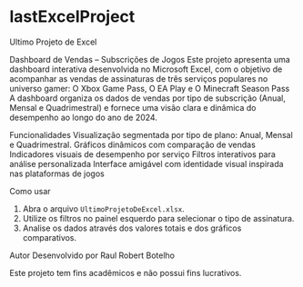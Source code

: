 # lastExcelProject
Ultimo Projeto de Excel

Dashboard de Vendas – Subscrições de Jogos
Este projeto apresenta uma dashboard interativa desenvolvida no Microsoft Excel, com o objetivo de acompanhar as vendas de assinaturas de três serviços populares no universo gamer: O Xbox Game Pass, O EA Play e O Minecraft Season Pass
A dashboard organiza os dados de vendas por tipo de subscrição (Anual, Mensal e Quadrimestral) e fornece uma visão clara e dinâmica do desempenho ao longo do ano de 2024.

Funcionalidades
 Visualização segmentada por tipo de plano: Anual, Mensal e Quadrimestral.
 Gráficos dinâmicos com comparação de vendas
 Indicadores visuais de desempenho por serviço
 Filtros interativos para análise personalizada
 Interface amigável com identidade visual inspirada nas plataformas de jogos

Como usar
1. Abra o arquivo `UltimoProjetoDeExcel.xlsx`.
2. Utilize os filtros no painel esquerdo para selecionar o tipo de assinatura.
3. Analise os dados através dos valores totais e dos gráficos comparativos.

Autor
Desenvolvido por Raul Robert Botelho

Este projeto tem fins acadêmicos e não possui fins lucrativos.